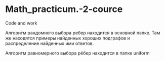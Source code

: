 # Math_practicum.-2-cource
Code and work

Алгоритм рандомного выбора ребер находится в основной папке. Там же находятся примеры найденных хороших подграфов и распределение найденных ими ответов.

Алгоритм равномерного выбора рёбер находится в папке uniform
